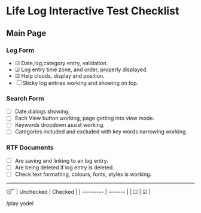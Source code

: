 # Life Log Interactive Test Checklist

## Main Page

### Log Form

- &#9745; Date,log,category entry, validation.
- &#9745; Log entry time zone, and order, properly displayed.
- &#9745; Help clouds, display and position.
- &#9744; Sticky log entries working and showing on top.

### Search Form

- &#9744; Date dialogs showing.
- &#9744; Each View button working, page getting into view mode.
- &#9744; Keywords dropdown assist working.
- &#9744; Categories included and excluded with key words narrowing working.

### RTF Documents

- &#9744; Are saving and linking to an log entry.
- &#9744; Are being deleted if log entry is deleted.
- &#9744; Check text formatting, colours, fonts, styles is working.




---
:sleeping:
| Unchecked | Checked |
| --------- | ------- |
| &#9744;   | &#9745; |

/play yodel